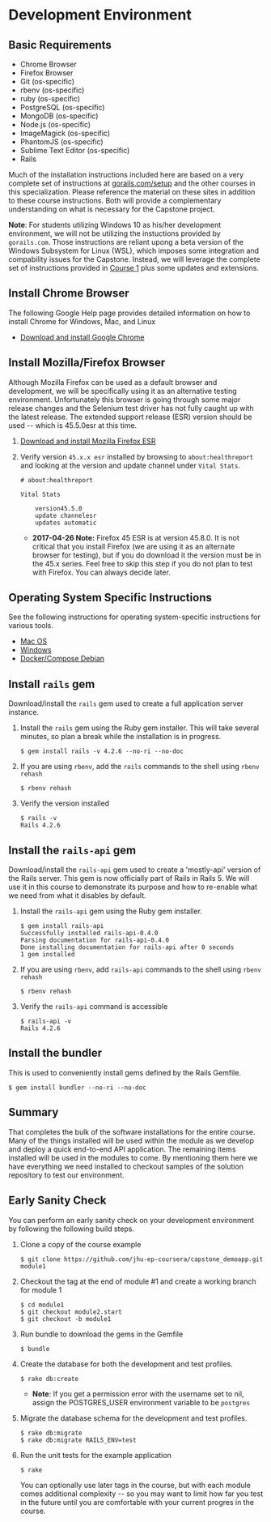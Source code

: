 # Development Environment

## Basic Requirements

* Chrome Browser
* Firefox Browser
* Git (os-specific)
* rbenv (os-specific)
* ruby (os-specific)
* PostgreSQL (os-specific)
* MongoDB (os-specific)
* Node.js (os-specific)
* ImageMagick (os-specific)
* PhantomJS (os-specific)
* Sublime Text Editor (os-specific)
* Rails

Much of the installation instructions included here are based on a
very complete set of instructions at
[gorails.com/setup](https://gorails.com/setup) and the other courses
in this specialization. Please reference the material on these sites
in addition to these course instructions. Both will provide a
complementary understanding on what is necessary for the Capstone
project.

**Note**:  For students utilizing Windows 10 as his/her development environment,
we will not be utilizing the instuctions provided by `gorails.com`. Those
instructions are reliant upong a beta version of the Windows Subsystem for Linux 
(WSL), which imposes some integration and compability issues for the Capstone.
Instead, we will leverage the complete set of instructions provided in 
[Course 1](http://www.coursera.org/learn/ruby-on-rails-intro/lecture/kWeIk/software-installation-for-windows-users)
plus some updates and extensions.

## Install Chrome Browser

The following Google Help page provides detailed information on how to install
Chrome for Windows, Mac, and Linux

* [Download and install Google Chrome](https://support.google.com/chrome/answer/95346?hl=en&) 

## Install Mozilla/Firefox Browser

Although Mozilla Firefox can be used as a default browser and development,
we will be specifically using it as an alternative testing environment.
Unfortunately this browser is going through some major release changes and the 
Selenium test driver has not fully caught up with the latest release. The 
extended support release (ESR) version should be used -- which is 45.5.0esr
at this time.

1. [Download and install Mozilla Firefox ESR](https://www.mozilla.org/en-US/firefox/organizations/all/)

2. Verify version `45.x.x esr` installed by browsing to `about:healthreport` and 
looking at the version and update channel under `Vital Stats`.

    ```text
    # about:healthreport

    Vital Stats

        version45.5.0
        update channelesr
        updates automatic
    ```

    * **2017-04-26 Note:** Firefox 45 ESR is at version 45.8.0. It
    is not critical that you install Firefox (we are using it as
    an alternate browser for testing), but if you do download it
    the version must  be in the 45.x series. Feel free to skip this
    step if you do not plan to test with Firefox.  You can always
    decide later.


## Operating System Specific Instructions

See the following instructions for operating system-specific instructions for various 
tools.

* [Mac OS](./macos_dev_env.md)
* [Windows](./windows_dev_env.md)
* [Docker/Compose Debian](./docker_debian_env.md)

## Install `rails` gem

Download/install the `rails` gem used to create a full application
server instance. 

1. Install the `rails` gem using the Ruby gem installer. This will take several
minutes, so plan a break while the installation is in progress.

    ```shell
    $ gem install rails -v 4.2.6 --no-ri --no-doc
    ```

2. If you are using `rbenv`, add the `rails` commands to the shell using
`rbenv rehash`

    ```shell
    $ rbenv rehash
    ```

3. Verify the version installed

    ```shell
    $ rails -v
    Rails 4.2.6
    ```

## Install the `rails-api` gem

Download/install the `rails-api` gem used to create a 'mostly-api' version of 
the Rails server. This gem is now officially part of Rails in Rails 5.
We will use it in this course to demonstrate its purpose and how to re-enable
what we need from what it disables by default.

1. Install the `rails-api` gem using the Ruby gem installer.

    ```shell
    $ gem install rails-api
    Successfully installed rails-api-0.4.0
    Parsing documentation for rails-api-0.4.0
    Done installing documentation for rails-api after 0 seconds
    1 gem installed
    ```

2. If you are using `rbenv`, add `rails-api` commands to the shell
using `rbenv rehash`

    ```shell
    $ rbenv rehash
    ```

3. Verify the `rails-api` command is accessible

    ```shell
    $ rails-api -v
    Rails 4.2.6
    ```

## Install the bundler

This is used to conveniently install gems defined by the Rails Gemfile.

```shell
$ gem install bundler --no-ri --no-doc
```


## Summary

That completes the bulk of the software installations for the entire course.
Many of the things installed will be used within the module as we develop
and deploy a quick end-to-end API application. The remaining items installed
will be used in the modules to come. By mentioning them here we have everything
we need installed to checkout samples of the solution repository to test
our environment.

## Early Sanity Check

You can perform an early sanity check on your development environment by 
following the following build steps.

1. Clone a copy of the course example

    ```shell
    $ git clone https://github.com/jhu-ep-coursera/capstone_demoapp.git module1
    ```

2. Checkout the tag at the end of module #1 and create a working branch for module 1

    ```shell
    $ cd module1
    $ git checkout module2.start
    $ git checkout -b module1
    ```

3. Run bundle to download the gems in the Gemfile

    ```shell
    $ bundle
    ```

4. Create the database for both the development and test profiles.

    ```shell
    $ rake db:create
    ```

    * **Note**: If you get a permission error with the username set to nil, assign
    the POSTGRES_USER environment variable to be `postgres`

5. Migrate the database schema for the development and test profiles.

    ```shell
    $ rake db:migrate
    $ rake db:migrate RAILS_ENV=test
    ```

6. Run the unit tests for the example application

    ```shell
    $ rake 
    ```

    You can optionally use later tags in the course, but with each 
    module comes additional complexity -- so you may want to limit 
    how far you test in the future until you are comfortable with 
    your current progres in the course. 
